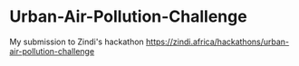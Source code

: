 # Urban-Air-Pollution-Challenge
My submission to Zindi's hackathon https://zindi.africa/hackathons/urban-air-pollution-challenge

